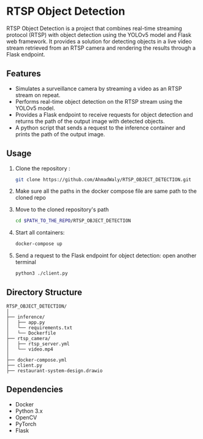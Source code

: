 
# RTSP Object Detection

RTSP Object Detection is a project that combines real-time streaming protocol (RTSP) with object detection using the YOLOv5 model and Flask web framework. It provides a solution for detecting objects in a live video stream retrieved from an RTSP camera and rendering the results through a Flask endpoint.

## Features

- Simulates a surveillance camera by streaming a video as an RTSP stream on repeat.
- Performs real-time object detection on the RTSP stream using the YOLOv5 model.
- Provides a Flask endpoint to receive requests for object detection and returns the path of the output image with detected objects.
- A python script that sends a request to the inference container and prints the path of the output image.
## Usage

1. Clone the repository :

    ```bash
    git clone https://github.com/AhmadWaly/RTSP_OBJECT_DETECTION.git
    ```
2. Make sure all the paths in the docker compose file are same path to the cloned repo
3. Move to the cloned repository's path
    ```bash
    cd $PATH_TO_THE_REPO/RTSP_OBJECT_DETECTION
    ```
4. Start all containers:

    ```bash
    docker-compose up 
    ```
5. Send a request to the Flask endpoint for object detection:
open another terminal
    ```
    python3 ./client.py
    ```

## Directory Structure

```
RTSP_OBJECT_DETECTION/
│
├── inference/
│   ├── app.py
│   └── requirements.txt
│   └── Dockerfile
├── rtsp_camera/
│   ├── rtsp_server.yml
│   └── video.mp4
│
├── docker-compose.yml
├── client.py
├── restaurant-system-design.drawio
```

## Dependencies

- Docker
- Python 3.x
- OpenCV
- PyTorch
- Flask

